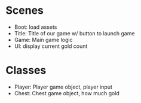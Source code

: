 # Scenes

- Boot: load assets
- Title: Title of our game w/ button to launch game
- Game: Main game logic
- UI: display current gold count

# Classes

- Player: Player game object, player input
- Chest: Chest game object, how much gold